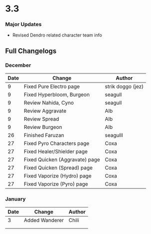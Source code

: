 # 3.3

### Major Updates

* Revised Dendro related character team info

## Full Changelogs

### December

| Date | Change                         | Author            |
| ---- | ------------------------------ | ----------------- |
| 9    | Fixed Pure Electro page        | strik doggo (jez) |
| 9    | Fixed Hyperbloom, Burgeon      | seagull           |
| 9    | Review Nahida, Cyno            | seagull           |
| 9    | Review Aggravate               | Alb               |
| 9    | Review Spread                  | Alb               |
| 9    | Review Burgeon                 | Alb               |
| 26   | Finished Faruzan               | seagulll          |
| 27   | Fixed Pyro Characters page     | Coxa              |
| 27   | Fixed Healer/Shielder page     | Coxa              |
| 27   | Fixed Quicken (Aggravate) page | Coxa              |
| 27   | Fixed Quicken (Spread) page    | Coxa              |
| 27   | Fixed Vaporize (Hydro) page    | Coxa              |
| 27   | Fixed Vaporize (Pyro) page     | Coxa              |

### January

| Date | Change         | Author |
| ---- | -------------- | ------ |
| 3    | Added Wanderer | Chili  |
|      |                |        |
|      |                |        |
